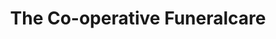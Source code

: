 ---
title: "The Co-operative Funeralcare"
url: /hunstanton/the-co-operative-funeralcare/
shop: funeral directors
---